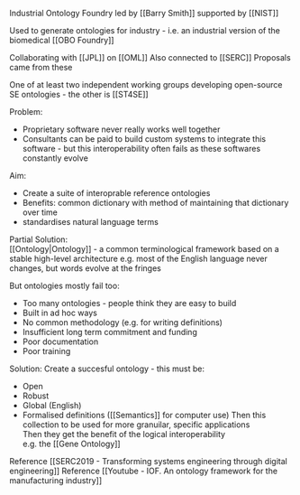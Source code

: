 Industrial Ontology Foundry
led by [[Barry Smith]]
supported by [[NIST]]

Used to generate ontologies for industry - i.e. an industrial version of the biomedical [[OBO Foundry]]

Collaborating with [[JPL]] on [[OML]]
Also connected to [[SERC]]
Proposals came from these

One of at least two independent working groups developing open-source SE ontologies - the other is [[ST4SE]]

Problem:
 - Proprietary software never really works well together
 - Consultants can be paid to build custom systems to integrate this software - but this interoperability often fails as these softwares constantly evolve

Aim:
 - Create a suite of interoprable reference ontologies
 - Benefits: common dictionary with method of maintaining that dictionary over time
 - standardises natural language terms


Partial Solution:		
[[Ontology|Ontology]] - a common terminological framework based on a stable high-level architecture
e.g. most of the English language never changes, but words evolve at the fringes	
		
But ontologies mostly fail too:
 - Too many ontologies - people think they are easy to build
 - Built in ad hoc ways
 - No common methodology (e.g. for writing definitions)
 - Insufficient long term commitment and funding
 - Poor documentation
 - Poor training

Solution:
Create a succesful ontology - this must be:
 - Open
 - Robust
 - Global (English)
 - Formalised definitions ([[Semantics]] for computer use)
Then this collection to be used for more granuilar, specific applications	
Then they get the benefit of the logical interoperability	
e.g. the [[Gene Ontology]]





Reference [[SERC2019 - Transforming systems engineering through digital engineering]]
Reference [[Youtube - IOF. An ontology framework for the manufacturing industry]]

